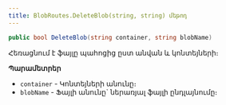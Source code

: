 ```yaml
---
title: BlobRoutes.DeleteBlob(string, string) մեթոդ
---
```


```c#
public bool DeleteBlob(string container, string blobName)
```

Հեռացնում է ֆայլը պահոցից ըստ անվան և կոնտեյների։ 

**Պարամետրեր**

* `container` - Կոնտեյների անունը։ 
* `blobName` - Ֆայլի անունը` ներառյալ ֆայլի ընդլայնումը։
